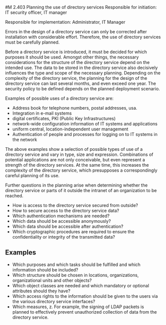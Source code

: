 #M 2.403 Planning the use of directory services
Responsible for initiation: IT security officer, IT manager

Responsible for implementation: Administrator, IT Manager

Errors in the design of a directory service can only be corrected after installation with considerable effort. Therefore, the use of directory services must be carefully planned.

Before a directory service is introduced, it must be decided for which purposes it should be used. Amongst other things, the necessary considerations for the structure of the directory service depend on the intended use. The data to be stored in the directory service also decisively influences the type and scope of the necessary planning. Depending on the complexity of the directory service, the planning for the design of the directory service can last several months, and even exceed one year. The security policy to be defined depends on the planned deployment scenario.

Examples of possible uses of a directory service are:

* Address book for telephone numbers, postal addresses, usa.
* Integration in e-mail systems
* digital certificates, PKI (Public Key Infrastructures)
* network-wide configuration information of IT systems and applications
* uniform central, location-independent user management
* Authentication of people and processes for logging on to IT systems in the network


The above examples show a selection of possible types of use of a directory service and vary in type, size and expression. Combinations of potential applications are not only conceivable, but even represent a strength of the directory services. At the same time, this increases the complexity of the directory service, which presupposes a correspondingly careful planning of its use.

Further questions in the planning arise when determining whether the directory service or parts of it outside the intranet of an organization to be reached.

* How is access to the directory service secured from outside?
* How to secure access to the directory service data?
* Which authentication mechanisms are needed?
* Which data should be accessible anonymously?
* Which data should be accessible after authentication?
* Which cryptographic procedures are required to ensure the confidentiality or integrity of the transmitted data?




## Examples 
* Which purposes and which tasks should be fulfilled and which information should be included?
* Which structure should be chosen in locations, organizations, organizational units and other objects?
* Which object classes are needed and which mandatory or optional attributes should they have?
* Which access rights to the information should be given to the users via the various directory service interfaces?
* Which measures, z. For example, the signing of LDAP packets is planned to effectively prevent unauthorized collection of data from the directory service.




